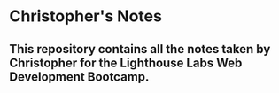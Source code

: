 # Christopher's Notes
## This repository contains all the notes taken by Christopher for the Lighthouse Labs Web Development Bootcamp.
